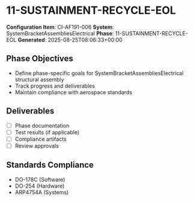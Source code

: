 # 11-SUSTAINMENT-RECYCLE-EOL

**Configuration Item**: CI-AF191-006
**System**: SystemBracketAssembliesElectrical
**Phase**: 11-SUSTAINMENT-RECYCLE-EOL
**Generated**: 2025-08-25T08:06:33+00:00

## Phase Objectives
- Define phase-specific goals for SystemBracketAssembliesElectrical structural assembly
- Track progress and deliverables
- Maintain compliance with aerospace standards

## Deliverables
- [ ] Phase documentation
- [ ] Test results (if applicable)
- [ ] Compliance artifacts
- [ ] Review approvals

## Standards Compliance
- DO-178C (Software)
- DO-254 (Hardware)
- ARP4754A (Systems)

